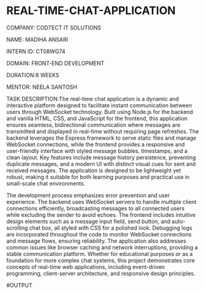 # REAL-TIME-CHAT-APPLICATION

COMPANY: CODTECT IT SOLUTIONS

NAME: MADIHA ANSARI

INTERN ID: CT08WG74

DOMAIN: FRONT-END DEVELOPMENT

DURATION:8 WEEKS

MENTOR: NEELA SANTOSH

TASK DESCRIPTION:The real-time chat application is a dynamic and interactive platform designed to facilitate instant communication between users through WebSocket technology. Built using Node.js for the backend and vanilla HTML, CSS, and JavaScript for the frontend, this application ensures seamless, bidirectional communication where messages are transmitted and displayed in real-time without requiring page refreshes. The backend leverages the Express framework to serve static files and manage WebSocket connections, while the frontend provides a responsive and user-friendly interface with styled message bubbles, timestamps, and a clean layout. Key features include message history persistence, preventing duplicate messages, and a modern UI with distinct visual cues for sent and received messages. The application is designed to be lightweight yet robust, making it suitable for both learning purposes and practical use in small-scale chat environments.

The development process emphasizes error prevention and user experience. The backend uses WebSocket servers to handle multiple client connections efficiently, broadcasting messages to all connected users while excluding the sender to avoid echoes. The frontend includes intuitive design elements such as a message input field, send button, and auto-scrolling chat box, all styled with CSS for a polished look. Debugging logs are incorporated throughout the code to monitor WebSocket connections and message flows, ensuring reliability. The application also addresses common issues like browser caching and network interruptions, providing a stable communication platform. Whether for educational purposes or as a foundation for more complex chat systems, this project demonstrates core concepts of real-time web applications, including event-driven programming, client-server architecture, and responsive design principles.

#OUTPUT

